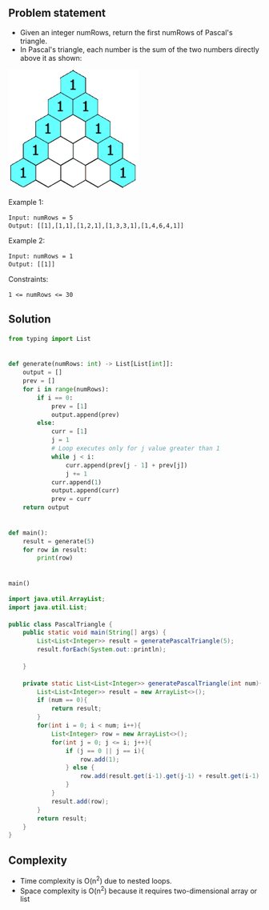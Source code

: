 ## Problem statement

- Given an integer numRows, return the first numRows of Pascal's triangle.
- In Pascal's triangle, each number is the sum of the two numbers directly above it as shown:

![Pascal Triangle](./PascalTriangleAnimated.gif)

Example 1:
```
Input: numRows = 5
Output: [[1],[1,1],[1,2,1],[1,3,3,1],[1,4,6,4,1]]
```
Example 2:
```
Input: numRows = 1
Output: [[1]]
```
Constraints:
```
1 <= numRows <= 30
```

## Solution
```python
from typing import List


def generate(numRows: int) -> List[List[int]]:
    output = []
    prev = []
    for i in range(numRows):
        if i == 0:
            prev = [1]
            output.append(prev)
        else:
            curr = [1]
            j = 1
            # Loop executes only for j value greater than 1
            while j < i:
                curr.append(prev[j - 1] + prev[j])
                j += 1
            curr.append(1)
            output.append(curr)
            prev = curr
    return output


def main():
    result = generate(5)
    for row in result:
        print(row)


main()
```
```java
import java.util.ArrayList;
import java.util.List;

public class PascalTriangle {
    public static void main(String[] args) {
        List<List<Integer>> result = generatePascalTriangle(5);
        result.forEach(System.out::println);

    }

    private static List<List<Integer>> generatePascalTriangle(int num){
        List<List<Integer>> result = new ArrayList<>();
        if (num == 0){
            return result;
        }
        for(int i = 0; i < num; i++){
            List<Integer> row = new ArrayList<>();
            for(int j = 0; j <= i; j++){
                if (j == 0 || j == i){
                    row.add(1);
                } else {
                    row.add(result.get(i-1).get(j-1) + result.get(i-1).get(j) );
                }
            }
            result.add(row);
        }
        return result;
    }
}
```

## Complexity

- Time complexity is O(n<sup>2</sup>) due to nested loops.
- Space complexity is O(n<sup>2</sup>) because it requires two-dimensional array or list